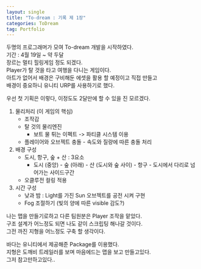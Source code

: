 ```yaml
---
layout: single 
title: "To-dream : 기록 제 1장"
categories: ToDream
tag: Portfolio
---
```


두명의 프로그래머가 모여 To-dream 개발을 시작하였다. <br>
기간 : 4월 19일 ~ 약 두달 <br> 
장르는 멀티 힐링게임 정도 되겠다. <br>
Player가 탈 것을 타고 여행을 다니는 게임이다. <br>
아트가 없어서 배경은 구비해둔 에셋을 활용 할 예정이고 직접 만들고 <br>
배경이 중요하니 유니티 URP를 사용하기로 했다. 



우선 첫 기획은 이렇다,  이정도도 2달만에 할 수 있을 진 모르겠다.

1. 물리처리 (이 게임의 핵심)
   - 조작감
   - 탈 것의 물리엔진
      - 보트 물 튀는 이펙트 -> 파티클 시스템 이용
   - 플레이어와 오브젝트 충돌 - 속도와 질량에 따른 충돌 처리
2. 배경 구성
   - 도시, 항구, 숲 + 산 : 3요소
     - 도시 (중앙) - 숲 (아래) - 산 (도시와 숲 사이) - 항구 - 도시에서 다리로 넘어가는 사이드구간
   - 오클루전 컬링 적용
3. 시간 구성
   - 낮과 밤 : Light를 가진 Sun 오브젝트를 공전 시켜 구현
   - Fog 조절하기 (빛의 양에 따른 visible 감도?)



나는 맵을 만들기로하고 다른 팀원분은 Player 조작을 맡았다. <br>
구조 설계가 어느정도 되면 나도 같이 스크립팅 해나갈 것이다. <br>
그전 까진 지형을 어느정도 구축 할 생각이다. <br>

바다는 유니티에서 제공해준 Package를 이용했다. <br>
지형은 도깨비 트레일러를 보며 마음에드는 맵을 보고 만들고있다. <br>
그저 참고만하고있다..
